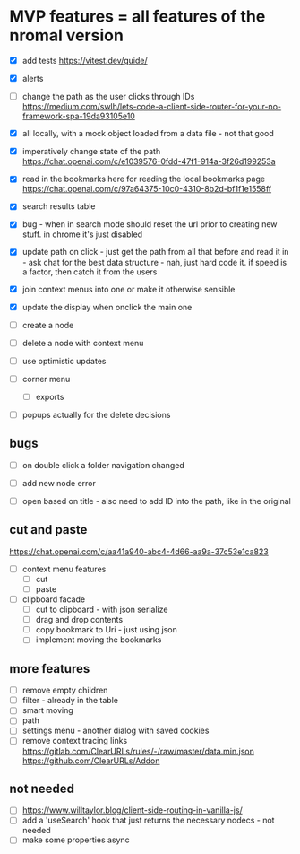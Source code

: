 

# MVP features = all features of the nromal version

- [x] add tests https://vitest.dev/guide/

- [x] alerts
- [ ] change the path as the user clicks through IDs https://medium.com/swlh/lets-code-a-client-side-router-for-your-no-framework-spa-19da93105e10

- [x] all locally, with a mock object loaded from a data file - not that good
- [x] imperatively change state of the path https://chat.openai.com/c/e1039576-0fdd-47f1-914a-3f26d199253a
- [x] read in the bookmarks here for reading the local bookmarks page https://chat.openai.com/c/97a64375-10c0-4310-8b2d-bf1f1e1558ff
- [x] search results table
- [x] bug - when in search mode should reset the url prior to creating new stuff. in chrome it's just disabled
- [x] update path on click - just get the path from all that before and read it in - ask chat for the best data structure - nah, just hard code it. if speed is a factor, then catch it from the users
- [x] join context menus into one or make it otherwise sensible
- [x] update the display when onclick the main one
- [ ] create a node

- [ ] delete a node with context menu
- [ ] use optimistic updates
- [ ] corner menu 
  - [ ] exports
- [ ] popups actually for the delete decisions

## bugs
- [ ] on double click a folder navigation changed
- [ ] add new node error

- [ ] open based on title - also need to add ID into the path, like in the original

## cut and paste
https://chat.openai.com/c/aa41a940-abc4-4d66-aa9a-37c53e1ca823
- [ ] context menu features
  - [ ] cut 
  - [ ] paste

- [ ] clipboard facade
  - [ ] cut to clipboard - with json serialize
  - [ ] drag and drop contents
  - [ ] copy bookmark to Uri - just using json
  - [ ] implement moving the bookmarks

## more features

- [ ] remove empty children
- [ ] filter - already in the table
- [ ] smart moving 
- [ ] path
- [ ] settings menu - another dialog with saved cookies
- [ ] remove context tracing links
https://gitlab.com/ClearURLs/rules/-/raw/master/data.min.json
https://github.com/ClearURLs/Addon

## not needed
- [ ] https://www.willtaylor.blog/client-side-routing-in-vanilla-js/
- [ ] add a 'useSearch' hook that just returns the necessary nodecs - not needed
- [ ] make some properties async
